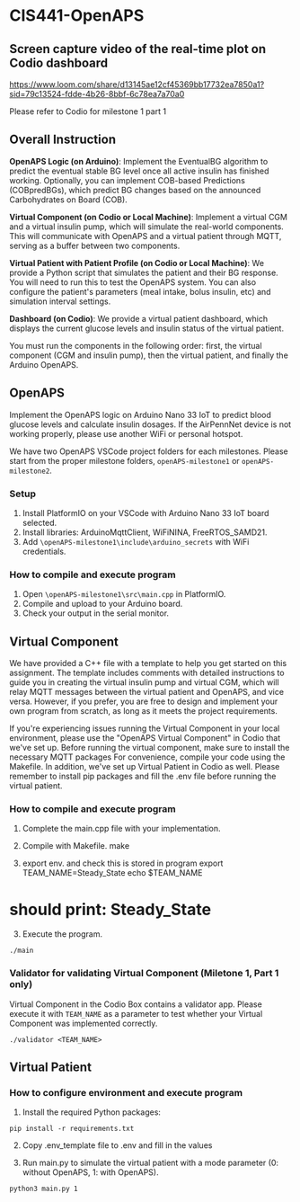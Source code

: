 # CIS441-OpenAPS

## Screen capture video of the real-time plot on Codio dashboard
https://www.loom.com/share/d13145ae12cf45369bb17732ea7850a1?sid=79c13524-fdde-4b26-8bbf-6c78ea7a70a0

Please refer to Codio for milestone 1 part 1

## Overall Instruction

**OpenAPS Logic (on Arduino)**: Implement the EventualBG algorithm to predict the eventual stable BG level once all active insulin has finished working. Optionally, you can implement COB-based Predictions (COBpredBGs), which predict BG changes based on the announced Carbohydrates on Board (COB).

**Virtual Component (on Codio or Local Machine)**: Implement a virtual CGM and a virtual insulin pump, which will simulate the real-world components. This will communicate with OpenAPS and a virtual patient through MQTT, serving as a buffer between two components.

**Virtual Patient with Patient Profile (on Codio or Local Machine)**: We provide a Python script that simulates the patient and their BG response. You will need to run this to test the OpenAPS system. You can also configure the patient's parameters (meal intake, bolus insulin, etc) and simulation interval settings.

**Dashboard (on Codio)**: We provide a virtual patient dashboard, which displays the current glucose levels and insulin status of the virtual patient.

You must run the components in the following order: first, the virtual component (CGM and insulin pump), then the virtual patient, and finally the Arduino OpenAPS.

## OpenAPS

Implement the OpenAPS logic on Arduino Nano 33 IoT to predict blood glucose levels and calculate insulin dosages. If the AirPennNet device is not working properly, please use another WiFi or personal hotspot. 

We have two OpenAPS VSCode project folders for each milestones. Please start from the proper milestone folders, `openAPS-milestone1` or `openAPS-milestone2`.

### Setup
1. Install PlatformIO on your VSCode with Arduino Nano 33 IoT board selected.
2. Install libraries: ArduinoMqttClient, WiFiNINA, FreeRTOS_SAMD21.
3. Add `\openAPS-milestone1\include\arduino_secrets` with WiFi credentials.

### How to compile and execute program
1. Open `\openAPS-milestone1\src\main.cpp` in PlatformIO.
2. Compile and upload to your Arduino board.
3. Check your output in the serial monitor.

## Virtual Component

We have provided a C++ file with a template to help you get started on this assignment. The template includes comments with detailed instructions to guide you in creating the virtual insulin pump and virtual CGM, which will relay MQTT messages between the virtual patient and OpenAPS, and vice versa. However, if you prefer, you are free to design and implement your own program from scratch, as long as it meets the project requirements.

If you're experiencing issues running the Virtual Component in your local environment, please use the "OpenAPS Virtual Component" in Codio that we've set up.
Before running the virtual component, make sure to install the necessary MQTT packages
For convenience, compile your code using the Makefile.
In addition, we've set up Virtual Patient in Codio as well. Please remember to install pip packages and fill the .env file before running the virtual patient. 


### How to compile and execute program
1. Complete the main.cpp file with your implementation.

2. Compile with Makefile.
make

3. export env. and check this is stored in program
export TEAM_NAME=Steady_State
echo $TEAM_NAME
# should print: Steady_State

3. Execute the program.
```
./main
```

### Validator for validating Virtual Component (Miletone 1, Part 1 only)

Virtual Component in the Codio Box contains a validator app. Please execute it with `TEAM_NAME` as a parameter to test whether your Virtual Component was implemented correctly.

```
./validator <TEAM_NAME>
```

## Virtual Patient

### How to configure environment and execute program
1. Install the required Python packages:

```
pip install -r requirements.txt
```

2. Copy .env_template file to .env and fill in the values

3. Run main.py to simulate the virtual patient with a mode parameter (0: without OpenAPS, 1: with OpenAPS).
```
python3 main.py 1
```


